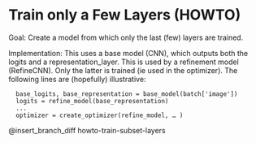 # Train only a Few Layers (HOWTO)

Goal: Create a model from which only the last (few) layers are trained.

Implementation: This uses a base model (CNN), which outputs both the logits and
a representation_layer. This is used by a refinement model (RefineCNN). Only the
latter is trained (ie used in the optimizer). The following lines are
(hopefully) illustrative:
```
  base_logits, base_representation = base_model(batch['image'])
  logits = refine_model(base_representation)
  ...
  optimizer = create_optimizer(refine_model, … )
```

@insert_branch_diff howto-train-subset-layers